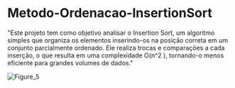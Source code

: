 # Metodo-Ordenacao-InsertionSort

"Este projeto tem como objetivo analisar o Insertion Sort, um algoritmo simples que organiza os elementos inserindo-os na posição correta em um conjunto parcialmente ordenado. Ele realiza trocas e comparações a cada inserção, o que resulta em uma complexidade 
O(n^2 ), tornando-o menos eficiente para grandes volumes de dados."

![Figure_5](https://github.com/user-attachments/assets/d308d69d-9979-44c6-8bfd-8a14b1772cf8)

